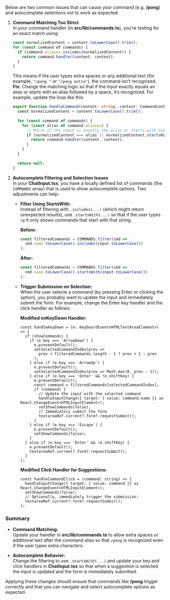 Below are two common issues that can cause your command (e.g. **/pong**) and autocomplete selections not to work as expected:

1. **Command Matching Too Strict**  
   In your command handler (in **src/lib/commands.ts**), you’re testing for an exact match using:
   ```ts
   const normalizedContent = content.toLowerCase().trim();
   for (const command of commands) {
     if (command.aliases.includes(normalizedContent)) {
       return command.handler(content, context);
     }
   }
   ```
   This means if the user types extra spaces or any additional text (for example, `"/pong "` or `"/pong extra"`), the command isn’t recognized.  
   **Fix:** Change the matching logic so that if the input exactly equals an alias or starts with an alias followed by a space, it’s recognized. For example, update the loop like this:

   ```ts
   export function handleCommand(content: string, context: CommandContext): CommandResponse | null {
     const normalizedContent = content.toLowerCase().trim();
     
     for (const command of commands) {
       for (const alias of command.aliases) {
         // Match if the input is exactly the alias or starts with the alias followed by a space
         if (normalizedContent === alias || normalizedContent.startsWith(alias + ' ')) {
           return command.handler(content, context);
         }
       }
     }
     
     return null;
   }
   ```

2. **Autocomplete Filtering and Selection Issues**  
   In your **ChatInput.tsx**, you have a locally defined list of commands (the `COMMANDS` array) that is used to show autocomplete options. Two adjustments can help:
   
   - **Filter Using StartsWith:**  
     Instead of filtering with `.includes(...)` (which might return unexpected results), use `.startsWith(...)` so that if the user types `/p` it only shows commands that start with that string.
     
     **Before:**
     ```ts
     const filteredCommands = COMMANDS.filter(cmd => 
       cmd.name.toLowerCase().includes(input.toLowerCase())
     );
     ```
     
     **After:**
     ```ts
     const filteredCommands = COMMANDS.filter(cmd => 
       cmd.name.toLowerCase().startsWith(input.toLowerCase())
     );
     ```
   
   - **Trigger Submission on Selection:**  
     When the user selects a command (by pressing Enter or clicking the option), you probably want to update the input and immediately submit the form. For example, change the Enter key handler and the click handler as follows:

     **Modified onKeyDown Handler:**
     ```tsx
     const handleKeyDown = (e: KeyboardEvent<HTMLTextAreaElement>) => {
       if (showCommands) {
         if (e.key === 'ArrowDown') {
           e.preventDefault();
           setSelectedCommandIndex(prev => 
             prev < filteredCommands.length - 1 ? prev + 1 : prev
           );
         } else if (e.key === 'ArrowUp') {
           e.preventDefault();
           setSelectedCommandIndex(prev => Math.max(0, prev - 1));
         } else if (e.key === 'Enter' && !e.shiftKey) {
           e.preventDefault();
           const command = filteredCommands[selectedCommandIndex];
           if (command) {
             // Update the input with the selected command
             handleInputChange({ target: { value: command.name }} as React.ChangeEvent<HTMLInputElement>);
             setShowCommands(false);
             // Immediately submit the form
             textareaRef.current?.form?.requestSubmit();
           }
         } else if (e.key === 'Escape') {
           e.preventDefault();
           setShowCommands(false);
         }
       } else if (e.key === 'Enter' && !e.shiftKey) {
         e.preventDefault();
         textareaRef.current?.form?.requestSubmit();
       }
     };
     ```
     
     **Modified Click Handler for Suggestions:**
     ```tsx
     const handleCommandClick = (command: string) => {
       handleInputChange({ target: { value: command }} as React.ChangeEvent<HTMLInputElement>);
       setShowCommands(false);
       // Optionally, immediately trigger the submission:
       textareaRef.current?.form?.requestSubmit();
     };
     ```

### Summary

- **Command Matching:**  
  Update your handler in **src/lib/commands.ts** to allow extra spaces or additional text after the command alias so that `/pong` is recognized even if the user types extra characters.

- **Autocomplete Behavior:**  
  Change the filtering to use `.startsWith(...)` and update your key and click handlers in **ChatInput.tsx** so that when a suggestion is selected the input is updated and the form is immediately submitted.

Applying these changes should ensure that commands like **/pong** trigger correctly and that you can navigate and select autocomplete options as expected.